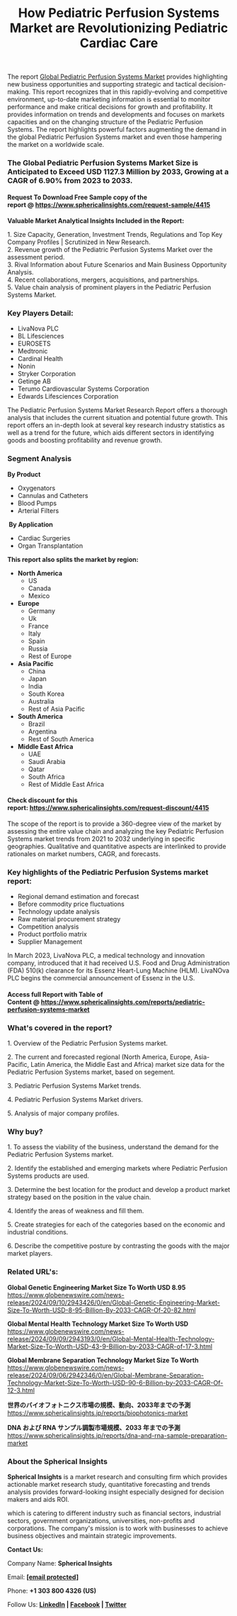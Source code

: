 <h1 style="text-align: center;">How Pediatric Perfusion Systems Market are Revolutionizing Pediatric Cardiac Care</h1>
<p>&nbsp;</p>
<p>The report&nbsp;<a href="https://www.sphericalinsights.com/reports/pediatric-perfusion-systems-market" target="_blank" rel="noopener noreferrer">Global Pediatric Perfusion Systems Market</a>&nbsp;provides highlighting new business opportunities and supporting strategic and tactical decision-making. This report recognizes that in this rapidly-evolving and competitive environment, up-to-date marketing information is essential to monitor performance and make critical decisions for growth and profitability. It provides information on trends and developments and focuses on markets capacities and on the changing structure of the Pediatric Perfusion Systems. The report highlights powerful factors augmenting the demand in the global Pediatric Perfusion Systems market and even those hampering the market on a worldwide scale.</p>
<h3>The Global Pediatric Perfusion Systems Market Size is Anticipated to Exceed USD 1127.3 Million by 2033, Growing at a CAGR of 6.90% from 2023 to 2033.</h3>
<h4>Request To Download Free Sample copy of the report&nbsp;@&nbsp;<a href="https://www.sphericalinsights.com/request-sample/4415" target="_blank" rel="noopener noreferrer">https://www.sphericalinsights.com/request-sample/4415</a></h4>
<p><strong>Valuable Market Analytical Insights Included in the Report:</strong></p>
<p>1. Size Capacity, Generation, Investment Trends, Regulations and Top Key Company Profiles | Scrutinized in New Research.<br />2. Revenue growth of the Pediatric Perfusion Systems Market over the assessment period.<br />3. Rival Information about Future Scenarios and Main Business Opportunity Analysis.<br />4. Recent collaborations, mergers, acquisitions, and partnerships.<br />5. Value chain analysis of prominent players in the Pediatric Perfusion Systems Market.</p>
<h3><strong>Key Players Detail:</strong></h3>
<ul>
<li>LivaNova PLC</li>
<li>BL Lifesciences</li>
<li>EUROSETS</li>
<li>Medtronic</li>
<li>Cardinal Health</li>
<li>Nonin</li>
<li>Stryker Corporation</li>
<li>Getinge AB</li>
<li>Terumo Cardiovascular Systems Corporation</li>
<li>Edwards Lifesciences Corporation</li>
</ul>
<p>The Pediatric Perfusion Systems Market Research Report offers a thorough analysis that includes the current situation and potential future growth. This report offers an in-depth look at several key research industry statistics as well as a trend for the future, which aids different sectors in identifying goods and boosting profitability and revenue growth.</p>
<h3><strong>Segment Analysis</strong></h3>
<p><strong>By Product</strong></p>
<ul>
<li>Oxygenators</li>
<li>Cannulas and Catheters</li>
<li>Blood Pumps</li>
<li>Arterial Filters</li>
</ul>
<p><strong>&nbsp;By Application</strong></p>
<ul>
<li>Cardiac Surgeries</li>
<li>Organ Transplantation</li>
</ul>
<p><strong>This report also splits the market by region:</strong></p>
<ul>
<li><strong>North America</strong>
<ul>
<li>US</li>
<li>Canada</li>
<li>Mexico</li>
</ul>
</li>
<li><strong>Europe</strong>
<ul>
<li>Germany</li>
<li>Uk</li>
<li>France</li>
<li>Italy</li>
<li>Spain</li>
<li>Russia</li>
<li>Rest of Europe</li>
</ul>
</li>
<li><strong>Asia Pacific</strong>
<ul>
<li>China</li>
<li>Japan</li>
<li>India</li>
<li>South Korea</li>
<li>Australia</li>
<li>Rest of Asia Pacific</li>
</ul>
</li>
<li><strong>South America</strong>
<ul>
<li>Brazil</li>
<li>Argentina</li>
<li>Rest of South America</li>
</ul>
</li>
<li><strong>Middle East Africa</strong>
<ul>
<li>UAE</li>
<li>Saudi Arabia</li>
<li>Qatar</li>
<li>South Africa</li>
<li>Rest of Middle East Africa</li>
</ul>
</li>
</ul>
<h4>Check discount for this report:&nbsp;<a href="https://www.sphericalinsights.com/request-discount/4415" target="_blank" rel="noopener noreferrer">https://www.sphericalinsights.com/request-discount/4415</a></h4>
<p>The scope of the report is to provide a 360-degree view of the market by assessing the entire value chain and analyzing the key Pediatric Perfusion Systems market trends from 2021 to 2032 underlying in specific geographies. Qualitative and quantitative aspects are interlinked to provide rationales on market numbers, CAGR, and forecasts.</p>
<h3><strong>Key highlights of the Pediatric Perfusion Systems market report:</strong></h3>
<ul>
<li>Regional demand estimation and forecast</li>
<li>Before commodity price fluctuations</li>
<li>Technology update analysis</li>
<li>Raw material procurement strategy</li>
<li>Competition analysis</li>
<li>Product portfolio matrix</li>
<li>Supplier Management</li>
</ul>
<p>In March 2023, LivaNova PLC, a medical technology and innovation company, introduced that it had received U.S. Food and Drug Administration (FDA) 510(k) clearance for its Essenz Heart-Lung Machine (HLM). LivaNOva PLC begins the commercial announcement of Essenz in the U.S.</p>
<h4>Access full Report with Table of Content&nbsp;@&nbsp;<a href="https://www.sphericalinsights.com/reports/pediatric-perfusion-systems-market" target="_blank" rel="noopener noreferrer">https://www.sphericalinsights.com/reports/pediatric-perfusion-systems-market</a></h4>
<h3><strong>What's covered in the report?</strong></h3>
<p>1. Overview of the Pediatric Perfusion Systems market.</p>
<p>2. The current and forecasted regional (North America, Europe, Asia-Pacific, Latin America, the Middle East and Africa) market size data for the Pediatric Perfusion Systems market, based on segement.</p>
<p>3. Pediatric Perfusion Systems Market trends.</p>
<p>4. Pediatric Perfusion Systems Market drivers.</p>
<p>5. Analysis of major company profiles.</p>
<h3><strong>Why buy?</strong></h3>
<p>1. To assess the viability of the business, understand the demand for the Pediatric Perfusion Systems market.</p>
<p>2. Identify the established and emerging markets where Pediatric Perfusion Systems products are used.</p>
<p>3. Determine the best location for the product and develop a product market strategy based on the position in the value chain.</p>
<p>4. Identify the areas of weakness and fill them.</p>
<p>5. Create strategies for each of the categories based on the economic and industrial conditions.</p>
<p>6. Describe the competitive posture by contrasting the goods with the major market players.</p>
<h3><strong>Related URL's:</strong></h3>
<p><strong>Global Genetic Engineering Market Size To Worth USD 8.95</strong><br /><a href="https://www.globenewswire.com/news-release/2024/09/10/2943426/0/en/Global-Genetic-Engineering-Market-Size-To-Worth-USD-8-95-Billion-By-2033-CAGR-Of-20-82.html" rel="nofollow">https://www.globenewswire.com/news-release/2024/09/10/2943426/0/en/Global-Genetic-Engineering-Market-Size-To-Worth-USD-8-95-Billion-By-2033-CAGR-Of-20-82.html</a>&nbsp;</p>
<p><strong>Global Mental Health Technology Market Size To Worth USD</strong><br /><a href="https://www.globenewswire.com/news-release/2024/09/09/2943193/0/en/Global-Mental-Health-Technology-Market-Size-To-Worth-USD-43-9-Billion-by-2033-CAGR-of-17-3.html" rel="nofollow">https://www.globenewswire.com/news-release/2024/09/09/2943193/0/en/Global-Mental-Health-Technology-Market-Size-To-Worth-USD-43-9-Billion-by-2033-CAGR-of-17-3.html</a>&nbsp;</p>
<p><strong>Global Membrane Separation Technology Market Size To Worth</strong><br /><a href="https://www.globenewswire.com/news-release/2024/09/06/2942346/0/en/Global-Membrane-Separation-Technology-Market-Size-To-Worth-USD-90-6-Billion-by-2033-CAGR-Of-12-3.html" rel="nofollow">https://www.globenewswire.com/news-release/2024/09/06/2942346/0/en/Global-Membrane-Separation-Technology-Market-Size-To-Worth-USD-90-6-Billion-by-2033-CAGR-Of-12-3.html</a>&nbsp;</p>
<p><strong>世界のバイオフォトニクス市場の規模、動向、2033年までの予測</strong><br /><a href="https://www.sphericalinsights.jp/reports/biophotonics-market" rel="nofollow">https://www.sphericalinsights.jp/reports/biophotonics-market</a>&nbsp;</p>
<p><strong>DNA および RNA サンプル調製市場規模、2033 年までの予測</strong><br /><a href="https://www.sphericalinsights.jp/reports/dna-and-rna-sample-preparation-market" rel="nofollow">https://www.sphericalinsights.jp/reports/dna-and-rna-sample-preparation-market</a>&nbsp;</p>
<h3><strong>About the Spherical Insights</strong></h3>
<p><strong>Spherical Insights</strong>&nbsp;is a market research and consulting firm which provides actionable market research study, quantitative forecasting and trends analysis provides forward-looking insight especially designed for decision makers and aids ROI.</p>
<p>which is catering to different industry such as financial sectors, industrial sectors, government organizations, universities, non-profits and corporations. The company's mission is to work with businesses to achieve business objectives and maintain strategic improvements.</p>
<p><strong>Contact Us:</strong></p>
<p>Company Name:&nbsp;<strong>Spherical Insights</strong></p>
<p>Email:&nbsp;<strong><a class="__cf_email__" href="https://vishalbharat.in/cdn-cgi/l/email-protection" data-cfemail="8dfeece1e8fecdfefde5e8ffe4eeece1e4e3fee4eae5f9fea3eee2e0">[email&nbsp;protected]</a></strong></p>
<p>Phone:&nbsp;<strong>+1 303 800 4326 (US)</strong></p>
<p>Follow Us:&nbsp;<strong><a href="https://www.linkedin.com/company/spherical-insight/" rel="nofollow"><u>LinkedIn</u></a>&nbsp;|&nbsp;<a href="https://www.facebook.com/sphericalinsights22" rel="nofollow"><u>Facebook</u></a>&nbsp;|&nbsp;<a href="https://twitter.com/SInsights_US" rel="nofollow"><u>Twitter</u></a></strong></p>
